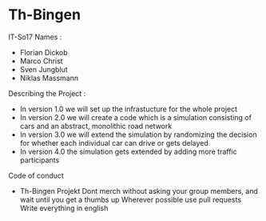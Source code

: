 # Th-Bingen
IT-So17
Names : 
- Florian Dickob 
- Marco Christ 
- Sven Jungblut 
- Niklas Massmann

Describing the Project :
- In version 1.0 we will set up the infrastucture for the whole project 
- In version 2.0 we will create a code which is a simulation consisting of cars and an abstract, monolithic road network
- In version 3.0 we will extend the simulation by randomizing the decision for whether each individual car can drive or gets delayed
- In version 4.0 the simulation gets extended by adding more traffic participants


Code of conduct 
  - Th-Bingen Projekt 
      Dont merch without asking your group members, and wait until you get a thumbs up
      Wherever possible use pull requests
      Write everything in english
